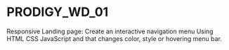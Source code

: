 # PRODIGY_WD_01
Responsive Landing page: Create an interactive navigation menu Using HTML CSS JavaScript and that changes color, style or hovering menu bar.
